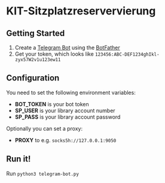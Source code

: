 # KIT-Sitzplatzreservervierung

## Getting Started

1. Create a [Telegram Bot](https://core.telegram.org/bots) using the [BotFather](https://t.me/botfather)
2. Get your token, which looks like `123456:ABC-DEF1234ghIkl-zyx57W2v1u123ew11`

## Configuration
You need to set the following environment variables:
- **BOT_TOKEN** is your bot token
- **SP_USER** is your library account number
- **SP_PASS** is your library account password

Optionally you can set a proxy:
- **PROXY** to e.g. `socks5h://127.0.0.1:9050`

## Run it!
Run `python3 telegram-bot.py`

